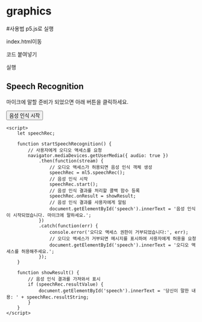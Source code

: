 # graphics

#사용법
p5.js로 실행

index.html이동

코드 붙여넣기

실행


<!DOCTYPE html>
<html lang="en">
<head>
    <meta charset="UTF-8">
    <meta name="viewport" content="width=device-width, initial-scale=1.0">
    <title>Speech Recognition with ml5.js</title>
    <!-- p5.js -->
    <script src="https://cdnjs.cloudflare.com/ajax/libs/p5.js/1.4.0/p5.js"></script>
    <!-- ml5.js -->
    <script src="https://unpkg.com/ml5@latest/dist/ml5.min.js"></script>
</head>
<body>
    <h2>Speech Recognition</h2>
    <p>마이크에 말할 준비가 되었으면 아래 버튼을 클릭하세요.</p>
    <button onclick="startSpeechRecognition()">음성 인식 시작</button>
    <p id="speech"></p>

    <script>
        let speechRec;

        function startSpeechRecognition() {
            // 사용자에게 오디오 액세스를 요청
            navigator.mediaDevices.getUserMedia({ audio: true })
                .then(function(stream) {
                    // 오디오 액세스가 허용되면 음성 인식 객체 생성
                    speechRec = ml5.speechRec();
                    // 음성 인식 시작
                    speechRec.start();
                    // 음성 인식 결과를 처리할 콜백 함수 등록
                    speechRec.onResult = showResult;
                    // 음성 인식 결과를 사용자에게 알림
                    document.getElementById('speech').innerText = '음성 인식이 시작되었습니다. 마이크에 말하세요.';
                })
                .catch(function(err) {
                    console.error('오디오 액세스 권한이 거부되었습니다:', err);
                    // 오디오 액세스가 거부되면 메시지를 표시하여 사용자에게 허용을 요청
                    document.getElementById('speech').innerText = '오디오 액세스를 허용해주세요.';
                });
        }

        function showResult() {
            // 음성 인식 결과를 가져와서 표시
            if (speechRec.resultValue) {
                document.getElementById('speech').innerText = '당신이 말한 내용: ' + speechRec.resultString;
            }
        }
    </script>
</body>
</html>
